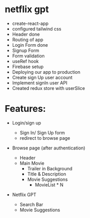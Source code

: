 # netflix gpt

-  create-react-app
-  configured tailwind css
-  Header done
-  Routing of app
-  Login Form done
-  Signup Form
-  Form validation
-  useRef hook
-  Firebase setup
-  Deploying our app to production
-  Create sign Up user account
-  Implement signIn user API
-  Created redux store with userSlice

# Features:

-  Login/sign up
   -  Sign In/ Sign Up form
   -  redirect to browse page
-  Browse page (after authentication)

   -  Header
   -  Main Movie
      -  Trailer in Background
      -  Title & Description
      -  Movie Suggestions
         -  MovieList \* N

-  Netflix GPT
   -  Search Bar
   -  Movie Suggestions
